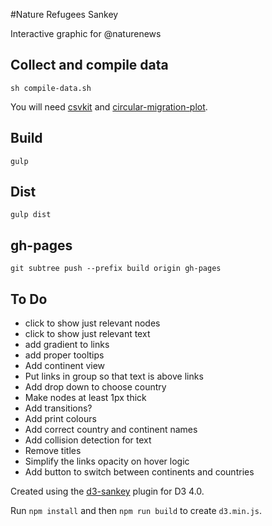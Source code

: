 #Nature Refugees Sankey

Interactive graphic for @naturenews

## Collect and compile data

	sh compile-data.sh

You will need [csvkit](https://csvkit.readthedocs.io/en/749/) and [circular-migration-plot](https://github.com/null2/circular-migration-plot).

## Build 

	gulp

## Dist

	gulp dist

## gh-pages

	git subtree push --prefix build origin gh-pages

## To Do

- click to show just relevant nodes
- click to show just relevant text
- add gradient to links
- add proper tooltips
- Add continent view
- Put links in group so that text is above links
- Add drop down to choose country
- Make nodes at least 1px thick
- Add transitions?
- Add print colours
- Add correct country and continent names
- Add collision detection for text
- Remove titles
- Simplify the links opacity on hover logic
- Add button to switch between continents and countries 

Created using the [d3-sankey](https://github.com/d3/d3-sankey) plugin for D3 4.0.

Run `npm install` and then `npm run build` to create `d3.min.js`.